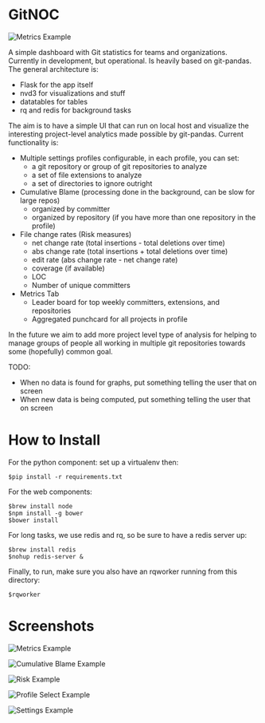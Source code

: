 GitNOC
======

![Metrics Example](https://raw.githubusercontent.com/wdm0006/gitnoc/master/img/metrics_example.png)

A simple dashboard with Git statistics for teams and organizations. Currently in development, but operational. Is heavily
based on git-pandas.  The general architecture is:

 * Flask for the app itself
 * nvd3 for visualizations and stuff
 * datatables for tables
 * rq and redis for background tasks
 
The aim is to have a simple UI that can run on local host and visualize the interesting project-level analytics made possible
by git-pandas. Current functionality is:

 * Multiple settings profiles configurable, in each profile, you can set:
    * a git repository or group of git repositories to analyze
    * a set of file extensions to analyze
    * a set of directories to ignore outright
 * Cumulative Blame (processing done in the background, can be slow for large repos)   
    * organized by committer
    * organized by repository (if you have more than one repository in the profile)
 * File change rates (Risk measures)
    * net change rate (total insertions - total deletions over time)
    * abs change rate (total insertions + total deletions over time)
    * edit rate (abs change rate - net change rate)
    * coverage (if available)
    * LOC
    * Number of unique committers
 * Metrics Tab
    * Leader board for top weekly committers, extensions, and repositories
    * Aggregated punchcard for all projects in profile
    
In the future we aim to add more project level type of analysis for helping to manage groups of people all working in 
multiple git repositories towards some (hopefully) common goal.

TODO:

 * When no data is found for graphs, put something telling the user that on screen
 * When new data is being computed, put something telling the user that on screen
 
How to Install
==============

For the python component: set up a virtualenv then:

    $pip install -r requirements.txt

For the web components:

    $brew install node
    $npm install -g bower
    $bower install

For long tasks, we use redis and rq, so be sure to have a redis server up:

    $brew install redis
    $nohup redis-server &
   
Finally, to run, make sure you also have an rqworker running from this directory:

    $rqworker

Screenshots
===========

![Metrics Example](https://raw.githubusercontent.com/wdm0006/gitnoc/master/img/metrics_example.png)

![Cumulative Blame Example](https://raw.githubusercontent.com/wdm0006/gitnoc/master/img/cumulative_blame_example.png)

![Risk Example](https://raw.githubusercontent.com/wdm0006/gitnoc/master/img/risk_example.png)

![Profile Select Example](https://raw.githubusercontent.com/wdm0006/gitnoc/master/img/profile_select_example.png)

![Settings Example](https://raw.githubusercontent.com/wdm0006/gitnoc/master/img/settings_example.png)